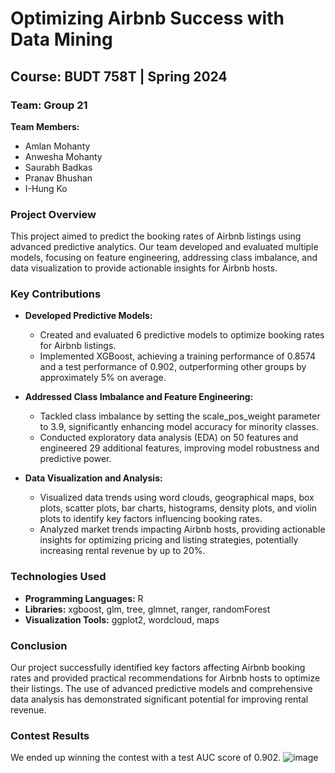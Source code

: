 # Optimizing Airbnb Success with Data Mining

## Course: BUDT 758T | Spring 2024

### Team: Group 21

**Team Members:**
- Amlan Mohanty
- Anwesha Mohanty
- Saurabh Badkas
- Pranav Bhushan
- I-Hung Ko

### Project Overview
This project aimed to predict the booking rates of Airbnb listings using advanced predictive analytics. Our team developed and evaluated multiple models, focusing on feature engineering, addressing class imbalance, and data visualization to provide actionable insights for Airbnb hosts.

### Key Contributions
- **Developed Predictive Models:**
  - Created and evaluated 6 predictive models to optimize booking rates for Airbnb listings.
  - Implemented XGBoost, achieving a training performance of 0.8574 and a test performance of 0.902, outperforming other groups by approximately 5% on average.

- **Addressed Class Imbalance and Feature Engineering:**
  - Tackled class imbalance by setting the scale_pos_weight parameter to 3.9, significantly enhancing model accuracy for minority classes.
  - Conducted exploratory data analysis (EDA) on 50 features and engineered 29 additional features, improving model robustness and predictive power.

- **Data Visualization and Analysis:**
  - Visualized data trends using word clouds, geographical maps, box plots, scatter plots, bar charts, histograms, density plots, and violin plots to identify key factors influencing booking rates.
  - Analyzed market trends impacting Airbnb hosts, providing actionable insights for optimizing pricing and listing strategies, potentially increasing rental revenue by up to 20%.


### Technologies Used
- **Programming Languages:** R
- **Libraries:** xgboost, glm, tree, glmnet, ranger, randomForest
- **Visualization Tools:** ggplot2, wordcloud, maps

### Conclusion
Our project successfully identified key factors affecting Airbnb booking rates and provided practical recommendations for Airbnb hosts to optimize their listings. The use of advanced predictive models and comprehensive data analysis has demonstrated significant potential for improving rental revenue.

### Contest Results
We ended up winning the contest with a test AUC score of 0.902.
![image](https://github.com/amlanmohanty1/Airbnb-Optimizing-High-Booking-Rate/assets/72063042/14a1e26a-7817-477a-a69a-6a011f23d7a8)

